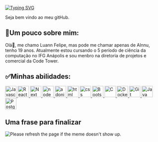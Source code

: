 
<a href="https://git.io/typing-svg"><img src="https://readme-typing-svg.herokuapp.com?size=35&duration=5500&width=600&lines=Ol%C3%A1%2C+mundo!!!+Me+chamo+Luann." alt="Typing SVG" /></a>

Seja bem vindo ao meu gitHub.

## :walking:Um pouco sobre mim:

Olá:wave:, me chamo Luann Felipe, mas pode me chamar apenas de Alnnu, tenho 19 anos. Atualmente estou cursando o 5 período de ciência da computação no IFG Anápolis e sou menbro na diretoria de projetos e comercial da Code Tower. 



## :white_check_mark:Minhas abilidades:
<p align="left">
    <a href="https://developer.mozilla.org/pt-BR/docs/Web/JavaScript" target="_blank" rel="noreferrer">
        <img src="https://cdn.jsdelivr.net/gh/devicons/devicon/icons/javascript/javascript-plain.svg" width="36" height="36" alt="Javascript"/>
    </a>
    <a href="https://pt-br.reactjs.org/docs/getting-started.html" target="_blank" rel="noreferrer">
        <img src="https://cdn.jsdelivr.net/gh/devicons/devicon/icons/react/react-original.svg" width="36" height="36" alt="React"/>
    </a>
    <a href="https://nextjs.org/docs" target="_blank" rel="noreferrer">
        <img src="https://cdn.jsdelivr.net/gh/devicons/devicon/icons/nextjs/nextjs-line.svg" width="36" height="36" alt="Next"/>
    </a>
    <a href="https://nodejs.org/en/docs/" target="_blank" rel="noreferrer">
        <img src="https://cdn.jsdelivr.net/gh/devicons/devicon/icons/nodejs/nodejs-original.svg" width="36" height="36" alt="node"/>
    </a>
    <a href="https://docs.adonisjs.com/guides/introduction" target="_blank" rel="noreferrer">
        <img src="https://cdn.jsdelivr.net/gh/devicons/devicon/icons/adonisjs/adonisjs-original.svg" width="36" height="36" alt="adonis"/>
    </a>
    <a href="https://developer.mozilla.org/pt-BR/docs/Web/HTML" target="_blank" rel="noreferrer">
        <img src="https://cdn.jsdelivr.net/gh/devicons/devicon/icons/html5/html5-plain.svg" width="36" height="36" alt="html"/>
    </a>
    <a href="https://developer.mozilla.org/pt-BR/docs/Web/CSS" target="_blank" rel="noreferrer">
        <img src="https://cdn.jsdelivr.net/gh/devicons/devicon/icons/css3/css3-plain.svg" width="36" height="36" alt="css"/>
    </a>
    <a href="https://getbootstrap.com/docs/4.1/getting-started/introduction/" target="_blank" rel="noreferrer">
        <img src="https://cdn.jsdelivr.net/gh/devicons/devicon/icons/bootstrap/bootstrap-original.svg" width="36" height="36" alt="Bootstrap"/>
    </a>
    <a href="https://devdocs.io/c/algorithm" target="_blank" rel="noreferrer">
        <img src="https://cdn.jsdelivr.net/gh/devicons/devicon/icons/c/c-original.svg" width="36" height="36" alt="C"/>
    </a>
    <a href="https://docs.docker.com/" target="_blank" rel="noreferrer">
        <img src="https://cdn.jsdelivr.net/gh/devicons/devicon/icons/docker/docker-plain.svg" width="36" height="36" alt="Docker"/>
    </a>
    <a href="https://git-scm.com/book/en/v2" target="_blank" rel="noreferrer">
        <img src="https://cdn.jsdelivr.net/gh/devicons/devicon/icons/git/git-original.svg" width="36" height="36" alt="Git"/>
    </a>
    <a href="https://docs.oracle.com/en/java/t" target="_blank" rel="noreferrer">
        <img src="https://cdn.jsdelivr.net/gh/devicons/devicon/icons/java/java-original.svg" width="36" height="36" alt="Java"/>
    </a>
    <a href="https://www.postgresql.org/docs/" target="_blank" rel="noreferrer">
        <img src="https://cdn.jsdelivr.net/gh/devicons/devicon/icons/postgresql/postgresql-plain.svg" width="36" height="36" alt="Postgres"/>
    </a>
</p>


## Uma frase para finalizar


<img src='https://quotes-github-readme.vercel.app/api?type=horizontal&theme=dark' title="Meme" alt="Please refresh the page if the meme doesn't show up.">
